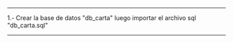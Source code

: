 *******************************************************************************************************************************
1.- Crear la base de datos "db_carta" luego importar el archivo sql "db_carta.sql"

*******************************************************************************************************************************
